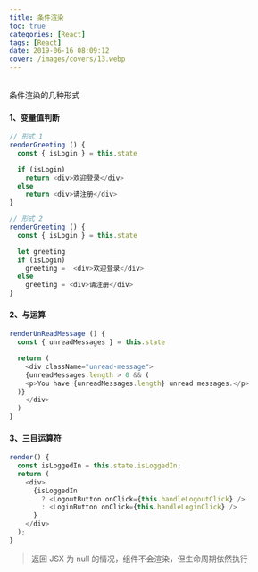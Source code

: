 ```yaml
---
title: 条件渲染
toc: true
categories: [React]
tags: [React]
date: 2019-06-16 08:09:12
cover: /images/covers/13.webp
---
```


<br />条件渲染的几种形式<br />

<a name="gMYx7"></a>
#### 1、变量值判断
```javascript
// 形式 1
renderGreeting () {
  const { isLogin } = this.state

  if (isLogin)
    return <div>欢迎登录</div>
  else
    return <div>请注册</div>
}

// 形式 2
renderGreeting () {
  const { isLogin } = this.state

  let greeting
  if (isLogin)
    greeting =  <div>欢迎登录</div>
  else
    greeting = <div>请注册</div>
}
```


<a name="HFNIc"></a>
#### 2、与运算
```javascript
renderUnReadMessage () {
  const { unreadMessages } = this.state

  return (
    <div className="unread-message">
    {unreadMessages.length > 0 && (
    <p>You have {unreadMessages.length} unread messages.</p>
  )}
    </div>
  )
}
```


<a name="hZVXV"></a>
#### 3、三目运算符


```javascript
render() {
  const isLoggedIn = this.state.isLoggedIn;
  return (
    <div>
      {isLoggedIn
        ? <LogoutButton onClick={this.handleLogoutClick} />
        : <LoginButton onClick={this.handleLoginClick} />
      }
    </div>
  );
}
```


> 返回 JSX 为 null 的情况，组件不会渲染，但生命周期依然执行

